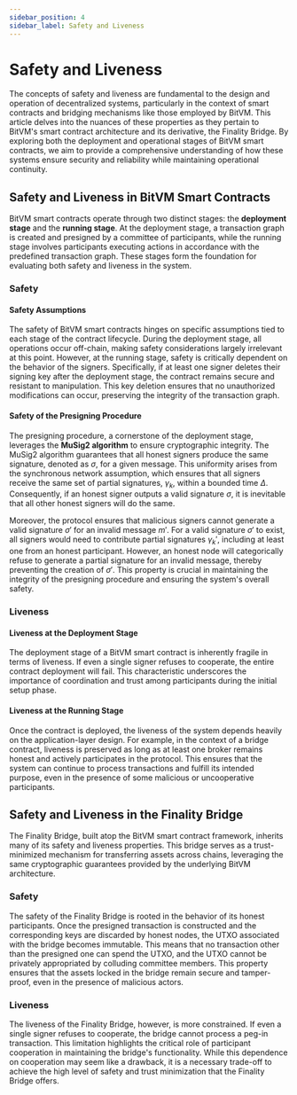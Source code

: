 ```yaml
---
sidebar_position: 4
sidebar_label: Safety and Liveness
---
```


# Safety and Liveness

The concepts of safety and liveness are fundamental to the design and operation of decentralized systems, particularly in the context of smart contracts and bridging mechanisms like those employed by BitVM. This article delves into the nuances of these properties as they pertain to BitVM's smart contract architecture and its derivative, the Finality Bridge. By exploring both the deployment and operational stages of BitVM smart contracts, we aim to provide a comprehensive understanding of how these systems ensure security and reliability while maintaining operational continuity.
## Safety and Liveness in BitVM Smart Contracts

BitVM smart contracts operate through two distinct stages: the **deployment stage** and the **running stage**. At the deployment stage, a transaction graph is created and presigned by a committee of participants, while the running stage involves participants executing actions in accordance with the predefined transaction graph. These stages form the foundation for evaluating both safety and liveness in the system.
### Safety

#### Safety Assumptions

The safety of BitVM smart contracts hinges on specific assumptions tied to each stage of the contract lifecycle. During the deployment stage, all operations occur off-chain, making safety considerations largely irrelevant at this point. However, at the running stage, safety is critically dependent on the behavior of the signers. Specifically, if at least one signer deletes their signing key after the deployment stage, the contract remains secure and resistant to manipulation. This key deletion ensures that no unauthorized modifications can occur, preserving the integrity of the transaction graph.

#### Safety of the Presigning Procedure

The presigning procedure, a cornerstone of the deployment stage, leverages the **MuSig2 algorithm** to ensure cryptographic integrity. The MuSig2 algorithm guarantees that all honest signers produce the same signature, denoted as $\sigma$, for a given message. This uniformity arises from the synchronous network assumption, which ensures that all signers receive the same set of partial signatures, $\gamma_k$, within a bounded time $\Delta$. Consequently, if an honest signer outputs a valid signature $\sigma$, it is inevitable that all other honest signers will do the same.

Moreover, the protocol ensures that malicious signers cannot generate a valid signature $\sigma'$ for an invalid message $m'$. For a valid signature $\sigma'$ to exist, all signers would need to contribute partial signatures $\gamma_k'$, including at least one from an honest participant. However, an honest node will categorically refuse to generate a partial signature for an invalid message, thereby preventing the creation of $\sigma'$. This property is crucial in maintaining the integrity of the presigning procedure and ensuring the system's overall safety.
### Liveness

#### Liveness at the Deployment Stage

The deployment stage of a BitVM smart contract is inherently fragile in terms of liveness. If even a single signer refuses to cooperate, the entire contract deployment will fail. This characteristic underscores the importance of coordination and trust among participants during the initial setup phase.

#### Liveness at the Running Stage 

Once the contract is deployed, the liveness of the system depends heavily on the application-layer design. For example, in the context of a bridge contract, liveness is preserved as long as at least one broker remains honest and actively participates in the protocol. This ensures that the system can continue to process transactions and fulfill its intended purpose, even in the presence of some malicious or uncooperative participants.

## Safety and Liveness in the Finality Bridge

The Finality Bridge, built atop the BitVM smart contract framework, inherits many of its safety and liveness properties. This bridge serves as a trust-minimized mechanism for transferring assets across chains, leveraging the same cryptographic guarantees provided by the underlying BitVM architecture.
### Safety

The safety of the Finality Bridge is rooted in the behavior of its honest participants. Once the presigned transaction is constructed and the corresponding keys are discarded by honest nodes, the UTXO associated with the bridge becomes immutable. This means that no transaction other than the presigned one can spend the UTXO, and the UTXO cannot be privately appropriated by colluding committee members. This property ensures that the assets locked in the bridge remain secure and tamper-proof, even in the presence of malicious actors.
### Liveness

The liveness of the Finality Bridge, however, is more constrained. If even a single signer refuses to cooperate, the bridge cannot process a peg-in transaction. This limitation highlights the critical role of participant cooperation in maintaining the bridge's functionality. While this dependence on cooperation may seem like a drawback, it is a necessary trade-off to achieve the high level of safety and trust minimization that the Finality Bridge offers.
